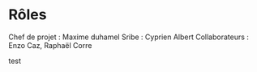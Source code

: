 # Rôles
Chef de projet : Maxime duhamel
Sribe : Cyprien Albert
Collaborateurs : Enzo Caz, Raphaël Corre

test